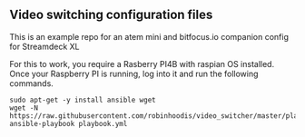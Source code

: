 ## Video switching configuration files

This is an example repo for an atem mini and bitfocus.io companion config for Streamdeck XL

For this to work, you require a Rasberry PI4B with raspian OS installed.
Once your Raspberry PI is running, log into it and run the following commands.

```
sudo apt-get -y install ansible wget
wget -N https://raw.githubusercontent.com/robinhoodis/video_switcher/master/playbook.yml
ansible-playbook playbook.yml

```


<script src="https://utteranc.es/client.js"
        repo="https://github.com/robinhoodis/video_switcher.git"
        issue-term="pathname"
        theme="github-light"
        crossorigin="anonymous"
        async>
</script>
